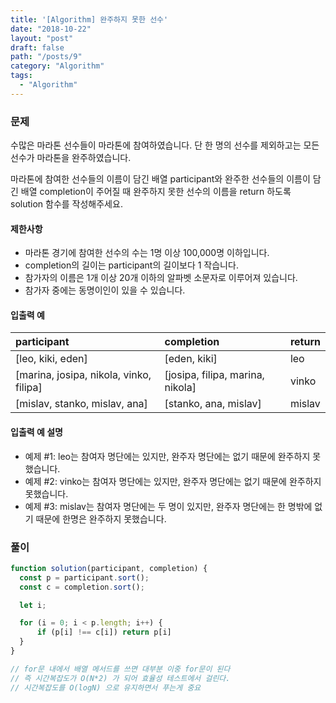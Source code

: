 ```yaml
---
title: '[Algorithm] 완주하지 못한 선수'
date: "2018-10-22"
layout: "post"
draft: false
path: "/posts/9"
category: "Algorithm"
tags:
  - "Algorithm"
---
```


### 문제
수많은 마라톤 선수들이 마라톤에 참여하였습니다. 단 한 명의 선수를 제외하고는 모든 선수가 마라톤을 완주하였습니다.

마라톤에 참여한 선수들의 이름이 담긴 배열 participant와 완주한 선수들의 이름이 담긴 배열 completion이 주어질 때 완주하지 못한 선수의 이름을 return 하도록 solution 함수를 작성해주세요.

#### 제한사항
- 마라톤 경기에 참여한 선수의 수는 1명 이상 100,000명 이하입니다.
- completion의 길이는 participant의 길이보다 1 작습니다.
- 참가자의 이름은 1개 이상 20개 이하의 알파벳 소문자로 이루어져 있습니다.
- 참가자 중에는 동명이인이 있을 수 있습니다.


#### 입출력 예

participant	| completion | return
|:---|:---|:---|
[leo, kiki, eden]	| [eden, kiki] | leo
[marina, josipa, nikola, vinko, filipa] | [josipa, filipa, marina, nikola] | vinko
[mislav, stanko, mislav, ana]	| [stanko, ana, mislav]	| mislav

#### 입출력 예 설명
- 예제 #1: leo는 참여자 명단에는 있지만, 완주자 명단에는 없기 때문에 완주하지 못했습니다.
- 예제 #2: vinko는 참여자 명단에는 있지만, 완주자 명단에는 없기 때문에 완주하지 못했습니다.
- 예제 #3: mislav는 참여자 명단에는 두 명이 있지만, 완주자 명단에는 한 명밖에 없기 때문에 한명은 완주하지 못했습니다.

### 풀이

```javascript
function solution(participant, completion) {
  const p = participant.sort();
  const c = completion.sort();

  let i;

  for (i = 0; i < p.length; i++) {
      if (p[i] !== c[i]) return p[i]
  }
}

// for문 내에서 배열 메서드를 쓰면 대부분 이중 for문이 된다
// 즉 시간복잡도가 O(N*2) 가 되어 효율성 테스트에서 걸린다. 
// 시간복잡도를 O(logN) 으로 유지하면서 푸는게 중요
```